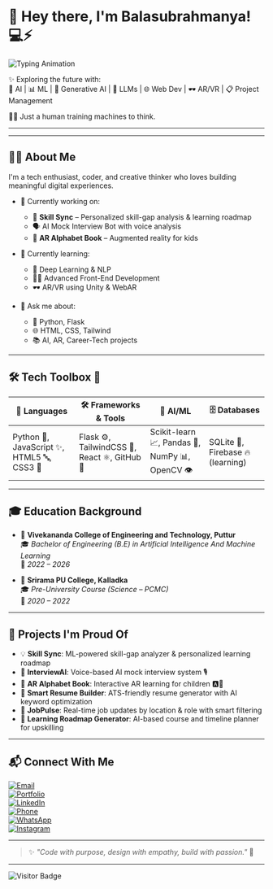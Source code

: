 # 👋 Hey there, I'm **Balasubrahmanya**! 💻⚡

![Typing Animation](https://cdn.dribbble.com/users/1231907/screenshots/3847461/typing_dots.gif)


✨ Exploring the future with:  
🤖 AI | 📊 ML | 🎨 Generative AI | 🧠 LLMs | 🌐 Web Dev | 🕶️ AR/VR | 📋 Project Management  

🧑‍💻 Just a human training machines to think.

---


---

## 👨‍💻 About Me

I'm a tech enthusiast, coder, and creative thinker who loves building meaningful digital experiences.

- 🔭 Currently working on:  
  - 🚀 **Skill Sync** – Personalized skill-gap analysis & learning roadmap  
  - 🗣️ AI Mock Interview Bot with voice analysis  
  - 📱 **AR Alphabet Book** – Augmented reality for kids

- 🌱 Currently learning:  
  - 🧠 Deep Learning & NLP  
  - 🧑‍🎨 Advanced Front-End Development  
  - 🕶️ AR/VR using Unity & WebAR

- 💬 Ask me about:  
  - 🐍 Python, Flask  
  - 🌐 HTML, CSS, Tailwind  
  - 📚 AI, AR, Career-Tech projects

---

## 🛠️ Tech Toolbox 🔧

| 🚀 Languages                  | 🛠️ Frameworks & Tools                | 🧠 AI/ML                           | 🗄️ Databases                   |
|------------------------------|------------------------------------|----------------------------------|-------------------------------|
| Python 🐍, JavaScript ✨, HTML5 🔤, CSS3 🎨 | Flask ⚙️, TailwindCSS 💅, React ⚛️, GitHub 🐙 | Scikit-learn 📈, Pandas 🐼, NumPy 📊, OpenCV 👁️ | SQLite 📘, Firebase 🔥 (learning) |

---

## 🎓 Education Background

- 🏫 **Vivekananda College of Engineering and Technology, Puttur**  
  🎓 *Bachelor of Engineering (B.E) in Artificial Intelligence And Machine Learning*  
  📅 *2022 – 2026*  

- 🏢 **Srirama PU College, Kalladka**  
  🎓 *Pre-University Course (Science – PCMC)*  
  📅 *2020 – 2022*

---

## 🧠 Projects I'm Proud Of

- 💡 **Skill Sync**: ML-powered skill-gap analyzer & personalized learning roadmap  
- 🧪 **InterviewAI**: Voice-based AI mock interview system 🎙️  
- 🧒 **AR Alphabet Book**: Interactive AR learning for children 🅰️🍎  
- 🧾 **Smart Resume Builder**: ATS-friendly resume generator with AI keyword optimization  
- 🔎 **JobPulse**: Real-time job updates by location & role with smart filtering  
- 🎯 **Learning Roadmap Generator**: AI-based course and timeline planner for upskilling

---

## 📬 Connect With Me

[![Email](https://img.shields.io/badge/Email-balasubrahmanya3002@gmail.com-c14438?style=flat&logo=gmail&logoColor=white)](mailto:balasubrahmanya3002@gmail.com)  
[![Portfolio](https://img.shields.io/badge/Portfolio-bsubba3002.github.io-blue?style=flat&logo=github)](https://bsubba3002.github.io/subrahmanya__-/)  
[![LinkedIn](https://img.shields.io/badge/LinkedIn-Bala_Subrahmanya-0077B5?style=flat&logo=linkedin&logoColor=white)](https://www.linkedin.com/in/bala-subrahmanya-413221257)  
[![Phone](https://img.shields.io/badge/Phone-%2B91_70190_79848-4CAF50?style=flat&logo=whatsapp&logoColor=white)](tel:+917019079848)  
[![WhatsApp](https://img.shields.io/badge/WhatsApp-Chat-green?style=flat&logo=whatsapp&logoColor=white)](https://wa.me/917019079848)  
[![Instagram](https://img.shields.io/badge/Instagram-_2003.subrahmanya_-E1306C?style=flat&logo=instagram&logoColor=white)](https://www.instagram.com/_2003.subrahmanya_/)

---

> ✨ *"Code with purpose, design with empathy, build with passion."* 🚀

---

![Visitor Badge](https://visitor-badge.laobi.icu/badge?page_id=balasubrahmanya.visitor-badge)
